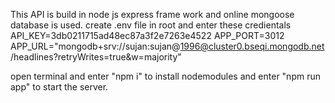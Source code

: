 This API is build in node js express frame work and online mongoose database is used.
create .env file in root and enter these credientals
API_KEY=3db0211715ad48ec87a3f2e7263e4522
APP_PORT=3012
APP_URL="mongodb+srv://sujan:sujan@1996@cluster0.bseqi.mongodb.net/headlines?retryWrites=true&w=majority"


open terminal and enter "npm i" to install nodemodules and enter "npm run app" to start the server.
